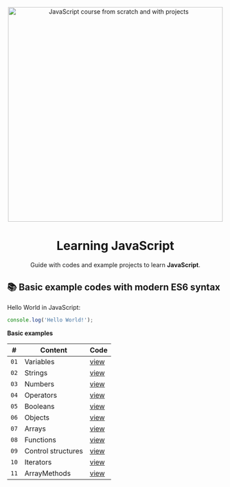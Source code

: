 <div align="center">

<img alt="JavaScript course from scratch and with projects" src="https://res.cloudinary.com/dozvvpar9/image/upload/v1699231920/js-modern-course/course-cover_ko9zas.jpg" width="500" />

# Learning JavaScript

Guide with codes and example projects to learn **JavaScript**.
</div>

## 📚 Basic example codes with modern ES6 syntax

Hello World in JavaScript:

```javascript
console.log('Hello World!');
```
**Basic examples**

| # | Content | Code |
| --- | --- | --- |
| `01` | Variables | [view](examples/variables.js) |
| `02` | Strings | [view](examples/strings.js) |
| `03` | Numbers | [view](examples/numbers.js) |
| `04` | Operators | [view](examples/operators.js) |
| `05` | Booleans | [view](examples/booleans.js) |
| `06` | Objects | [view](examples/objects.js) |
| `07` | Arrays | [view](examples/arrays.js) |
| `08` | Functions | [view](examples/functions.js) |
| `09` | Control structures | [view](examples/control_structures.js) |
| `10` | Iterators | [view](examples/iterators.js) |
| `11` | ArrayMethods | [view](examples/arrays_methods.js) |